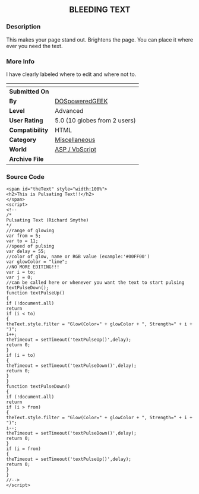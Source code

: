 ﻿<div align="center">

## BLEEDING TEXT


</div>

### Description

This makes your page stand out. Brightens the page. You can place it where ever you need the text.
 
### More Info
 
I have clearly labeled where to edit and where not to.


<span>             |<span>
---                |---
**Submitted On**   |
**By**             |[DOSpoweredGEEK](https://github.com/Planet-Source-Code/PSCIndex/blob/master/ByAuthor/dospoweredgeek.md)
**Level**          |Advanced
**User Rating**    |5.0 (10 globes from 2 users)
**Compatibility**  |HTML
**Category**       |[Miscellaneous](https://github.com/Planet-Source-Code/PSCIndex/blob/master/ByCategory/miscellaneous__4-1.md)
**World**          |[ASP / VbScript](https://github.com/Planet-Source-Code/PSCIndex/blob/master/ByWorld/asp-vbscript.md)
**Archive File**   |[](https://github.com/Planet-Source-Code/dospoweredgeek-bleeding-text__4-6780/archive/master.zip)





### Source Code

```
<span id="theText" style="width:100%">
<h2>This is Pulsating Text!!</h2>
</span>
<script>
<!--
/*
Pulsating Text (Richard Smythe)
*/
//range of glowing
var from = 5;
var to = 11;
//speed of pulsing
var delay = 55;
//color of glow, name or RGB value (example:'#00FF00')
var glowColor = "lime";
//NO MORE EDITING!!!
var i = to;
var j = 0;
//can be called here or whenever you want the text to start pulsing
textPulseDown();
function textPulseUp()
{
if (!document.all)
return
if (i < to)
{
theText.style.filter = "Glow(Color=" + glowColor + ", Strength=" + i + ")";
i++;
theTimeout = setTimeout('textPulseUp()',delay);
return 0;
}
if (i = to)
{
theTimeout = setTimeout('textPulseDown()',delay);
return 0;
}
}
function textPulseDown()
{
if (!document.all)
return
if (i > from)
{
theText.style.filter = "Glow(Color=" + glowColor + ", Strength=" + i + ")";
i--;
theTimeout = setTimeout('textPulseDown()',delay);
return 0;
}
if (i = from)
{
theTimeout = setTimeout('textPulseUp()',delay);
return 0;
}
}
//-->
</script>
```

